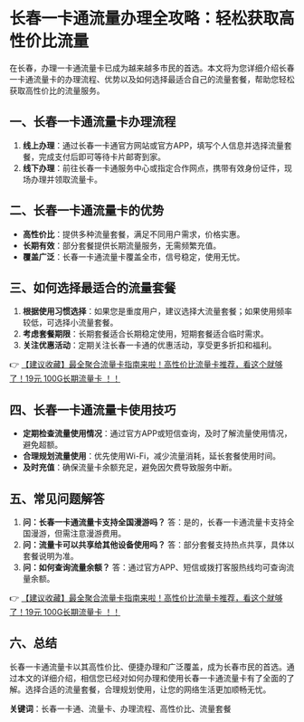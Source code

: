 # 长春一卡通流量办理全攻略：轻松获取高性价比流量

在长春，办理一卡通流量卡已成为越来越多市民的首选。本文将为您详细介绍长春一卡通流量卡的办理流程、优势以及如何选择最适合自己的流量套餐，帮助您轻松获取高性价比的流量服务。

## 一、长春一卡通流量卡办理流程

1. **线上办理**：通过长春一卡通官方网站或官方APP，填写个人信息并选择流量套餐，完成支付后即可等待卡片邮寄到家。
2. **线下办理**：前往长春一卡通服务中心或指定合作网点，携带有效身份证件，现场办理并领取流量卡。

## 二、长春一卡通流量卡的优势

- **高性价比**：提供多种流量套餐，满足不同用户需求，价格实惠。
- **长期有效**：部分套餐提供长期流量服务，无需频繁充值。
- **覆盖广泛**：长春一卡通流量卡覆盖全市，信号稳定，使用无忧。

## 三、如何选择最适合的流量套餐

1. **根据使用习惯选择**：如果您是重度用户，建议选择大流量套餐；如果使用频率较低，可选择小流量套餐。
2. **考虑套餐期限**：长期套餐适合长期稳定使用，短期套餐适合临时需求。
3. **关注优惠活动**：定期关注长春一卡通的优惠活动，享受更多折扣和福利。

👉 [【建议收藏】最全聚合流量卡指南来啦！高性价比流量卡推荐，看这个就够了！19元 100G长期流量卡 ！！](https://bit.ly/Liuliangka)

## 四、长春一卡通流量卡使用技巧

- **定期检查流量使用情况**：通过官方APP或短信查询，及时了解流量使用情况，避免超额。
- **合理规划流量使用**：优先使用Wi-Fi，减少流量消耗，延长套餐使用时间。
- **及时充值**：确保流量卡余额充足，避免因欠费导致服务中断。

## 五、常见问题解答

1. **问：长春一卡通流量卡支持全国漫游吗？**
   答：是的，长春一卡通流量卡支持全国漫游，但需注意漫游费用。
2. **问：流量卡可以共享给其他设备使用吗？**
   答：部分套餐支持热点共享，具体以套餐说明为准。
3. **问：如何查询流量余额？**
   答：通过官方APP、短信或拨打客服热线均可查询流量余额。

👉 [【建议收藏】最全聚合流量卡指南来啦！高性价比流量卡推荐，看这个就够了！19元 100G长期流量卡 ！！](https://bit.ly/Liuliangka)

## 六、总结

长春一卡通流量卡以其高性价比、便捷办理和广泛覆盖，成为长春市民的首选。通过本文的详细介绍，相信您已经对如何办理和使用长春一卡通流量卡有了全面的了解。选择合适的流量套餐，合理规划使用，让您的网络生活更加顺畅无忧。

**关键词**：长春一卡通、流量卡、办理流程、高性价比、流量套餐